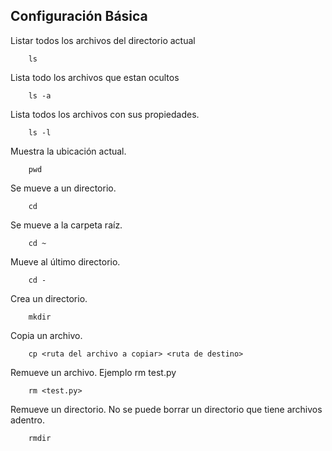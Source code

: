 ## Configuración Básica

Listar todos los archivos del directorio actual
```ssh
	ls
```
Lista todo los archivos que estan ocultos
```ssh	
	ls -a
```
Lista todos los archivos con sus propiedades.
```ssh
	ls -l
```
Muestra la ubicación actual.
```ssh
	pwd
```
Se mueve a un directorio.
```ssh
	cd
```
Se mueve a la carpeta raíz.
```ssh
	cd ~
```
Mueve al último directorio.
```ssh
	cd -
```
Crea un directorio.
```ssh
	mkdir
```
Copia un archivo.
```ssh
	cp <ruta del archivo a copiar> <ruta de destino>
```
Remueve un archivo. Ejemplo rm test.py
```ssh
	rm <test.py>
```
Remueve un directorio. No se puede borrar un directorio que tiene archivos adentro.
```ssh
	rmdir
```